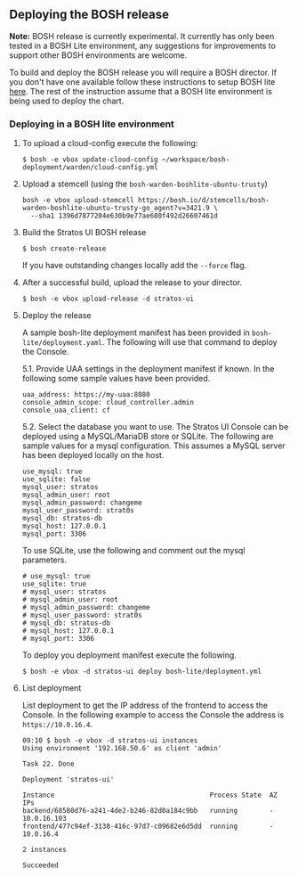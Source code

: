 ## Deploying the BOSH release

**Note:** BOSH release is currently experimental. It currently has only been tested in a BOSH Lite environment, any suggestions for improvements to support other BOSH environments are welcome.

To build and deploy the BOSH release you will require a BOSH director. If you don't have one available follow these instructions to setup BOSH lite [here](https://bosh.io/docs/bosh-lite.html).
The rest of the instruction assume that a BOSH lite environment is being used to deploy the chart.


### Deploying in a BOSH lite environment

1. To upload a cloud-config execute the following:
    ```
    $ bosh -e vbox update-cloud-config ~/workspace/bosh-deployment/warden/cloud-config.yml
    ```

2. Upload a stemcell (using the `bosh-warden-boshlite-ubuntu-trusty`)
    ```
    bosh -e vbox upload-stemcell https://bosh.io/d/stemcells/bosh-warden-boshlite-ubuntu-trusty-go_agent?v=3421.9 \
      --sha1 1396d7877204e630b9e77ae680f492d26607461d
    ```

3. Build the Stratos UI BOSH release
    ```
    $ bosh create-release
    ```

    If you have outstanding changes locally add the `--force` flag.

4. After a successful build, upload the release to your director.
    ```
    $ bosh -e vbox upload-release -d stratos-ui
    ```

5. Deploy the release

    A sample bosh-lite deployment manifest has been provided in `bosh-lite/deployment.yaml`. The following will use that command to deploy the Console.

    5.1. Provide UAA settings in the deployment manifest if known. In the following some sample values have been provided.
    ```
    uaa_address: https://my-uaa:8080
    console_admin_scope: cloud_controller.admin
    console_uaa_client: cf
    ```

    5.2. Select the database you want to use. The Stratos UI Console can be deployed using a MySQL/MariaDB store or SQLite. The following are sample values for a mysql configuration. This assumes a MySQL server has been deployed locally on the host.

    ```
    use_mysql: true
    use_sqlite: false
    mysql_user: stratos
    mysql_admin_user: root
    mysql_admin_password: changeme
    mysql_user_password: strat0s
    mysql_db: stratos-db
    mysql_host: 127.0.0.1
    mysql_port: 3306

    ```

    To use SQLite, use the following and comment out the mysql parameters.
    ```
    # use_mysql: true
    use_sqlite: true
    # mysql_user: stratos
    # mysql_admin_user: root
    # mysql_admin_password: changeme
    # mysql_user_password: strat0s
    # mysql_db: stratos-db
    # mysql_host: 127.0.0.1
    # mysql_port: 3306
    ```

    To deploy you deployment manifest execute the following.

    ```
    $ bosh -e vbox -d stratos-ui deploy bosh-lite/deployment.yml
    ```

6. List deployment

    List deployment to get the IP address of the frontend to access the Console. In the following example to access the Console the address is `https://10.0.16.4`.

    ```
    09:10 $ bosh -e vbox -d stratos-ui instances
    Using environment '192.168.50.6' as client 'admin'

    Task 22. Done

    Deployment 'stratos-ui'

    Instance                                       Process State  AZ  IPs
    backend/68580d76-a241-4de2-b246-82d0a184c9bb   running        -   10.0.16.103
    frontend/477c94ef-3138-416c-97d7-c09682e6d5dd  running        -   10.0.16.4                      

    2 instances

    Succeeded
    ```
